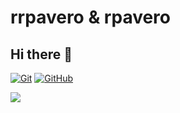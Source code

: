 # rrpavero & rpavero
## Hi there 👋

<!--
**rrpavero/rrpavero** is a ✨ _special_ ✨ repository because its `README.md` (this file) appears on your GitHub profile.

Here are some ideas to get you started:

- 🔭 I’m currently working on ...
- 🌱 I’m currently learning ...
- 👯 I’m looking to collaborate on ...
- 🤔 I’m looking for help with ...
- 💬 Ask me about ...
- 📫 How to reach me: ...
- 😄 Pronouns: ...
- ⚡ Fun fact: ...
-->

[![Git](https://img.shields.io/badge/Git-2.37+-f14e32?style=for-the-badge&logo=rrpavero&logoColor=white&labelColor=101010)](https://git-scm.com/)
[![GitHub](https://img.shields.io/badge/GitHub-Web-blue?style=for-the-badge&logo=rpavero&logoColor=white&labelColor=101010)](https://github.com/)

![](./Media/header.jpg)
